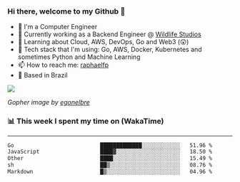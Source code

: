 ### Hi there, welcome to my Github 👋

- 📖 I'm a Computer Engineer
- 🔭 Currently working as a Backend Engineer @ [Wildlife Studios](https://wildlifestudios.com/)
- 🌱 Learning about Cloud, AWS, DevOps, Go and Web3 (😲)
- 🚀 Tech stack that I'm using: Go, AWS, Docker, Kubernetes and sometimes Python and Machine Learning
- 📫 How to reach me: [raphaelfp](https://linkedin.com/in/raphaelfp)
- 🏡 Based in Brazil

![](https://github.com/raphaelfp/gophers/blob/master/.thumb/animation/morning-coffee-3x.gif)

*Gopher image by [egonelbre](https://github.com/egonelbre/)*

### 📊 This week I spent my time on (WakaTime)

---

<!--START_SECTION:waka-->

```txt
Go                           █████████████░░░░░░░░░░░░   51.96 %
JavaScript                   ████▓░░░░░░░░░░░░░░░░░░░░   18.50 %
Other                        ████░░░░░░░░░░░░░░░░░░░░░   15.49 %
sh                           ██▒░░░░░░░░░░░░░░░░░░░░░░   08.76 %
Markdown                     █▒░░░░░░░░░░░░░░░░░░░░░░░   04.96 %
```

<!--END_SECTION:waka-->
